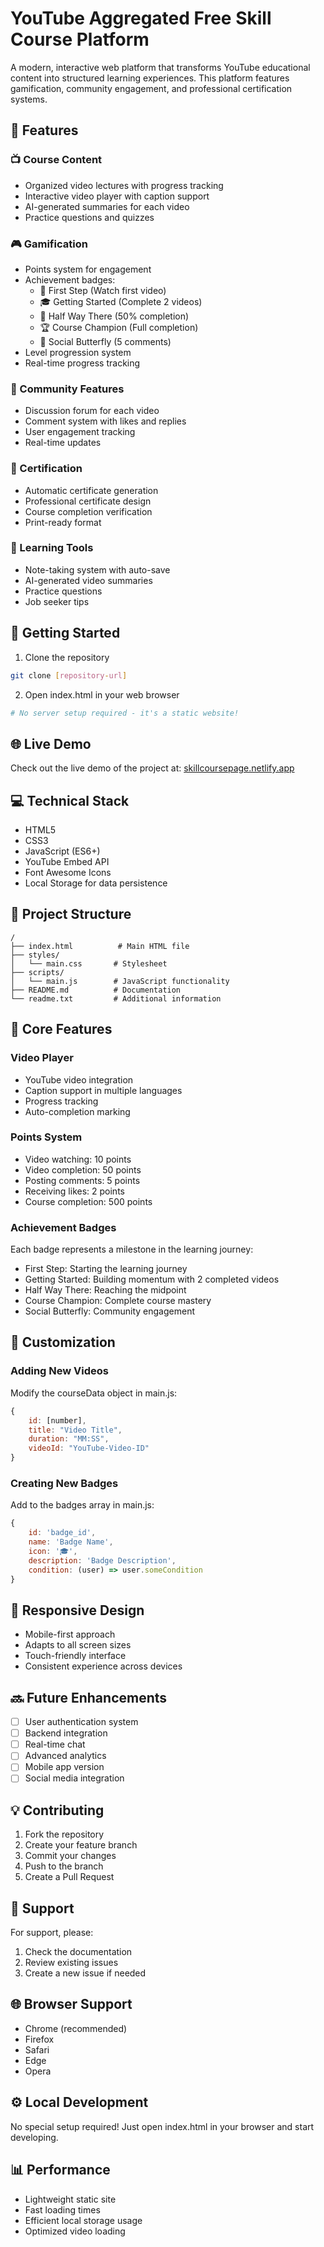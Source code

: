 # YouTube Aggregated Free Skill Course Platform

A modern, interactive web platform that transforms YouTube educational content into structured learning experiences. This platform features gamification, community engagement, and professional certification systems.

## 🌟 Features

### 📺 Course Content
- Organized video lectures with progress tracking
- Interactive video player with caption support
- AI-generated summaries for each video
- Practice questions and quizzes

### 🎮 Gamification
- Points system for engagement
- Achievement badges:
  - 🎥 First Step (Watch first video)
  - 🎓 Getting Started (Complete 2 videos)
  - 🎯 Half Way There (50% completion)
  - 🏆 Course Champion (Full completion)
  - 🦋 Social Butterfly (5 comments)
- Level progression system
- Real-time progress tracking

### 👥 Community Features
- Discussion forum for each video
- Comment system with likes and replies
- User engagement tracking
- Real-time updates

### 📜 Certification
- Automatic certificate generation
- Professional certificate design
- Course completion verification
- Print-ready format

### 📝 Learning Tools
- Note-taking system with auto-save
- AI-generated video summaries
- Practice questions
- Job seeker tips

## 🚀 Getting Started

1. Clone the repository
```bash
git clone [repository-url]
```

2. Open index.html in your web browser
```bash
# No server setup required - it's a static website!
```

## 🌐 Live Demo

Check out the live demo of the project at: [skillcoursepage.netlify.app](https://skillcoursepage.netlify.app)

## 💻 Technical Stack

- HTML5
- CSS3
- JavaScript (ES6+)
- YouTube Embed API
- Font Awesome Icons
- Local Storage for data persistence

## 📂 Project Structure

```
/
├── index.html          # Main HTML file
├── styles/
│   └── main.css       # Stylesheet
├── scripts/
│   └── main.js        # JavaScript functionality
├── README.md          # Documentation
└── readme.txt         # Additional information
```

## 🎯 Core Features

### Video Player
- YouTube video integration
- Caption support in multiple languages
- Progress tracking
- Auto-completion marking

### Points System
- Video watching: 10 points
- Video completion: 50 points
- Posting comments: 5 points
- Receiving likes: 2 points
- Course completion: 500 points

### Achievement Badges
Each badge represents a milestone in the learning journey:
- First Step: Starting the learning journey
- Getting Started: Building momentum with 2 completed videos
- Half Way There: Reaching the midpoint
- Course Champion: Complete course mastery
- Social Butterfly: Community engagement

## 🔧 Customization

### Adding New Videos
Modify the courseData object in main.js:
```javascript
{
    id: [number],
    title: "Video Title",
    duration: "MM:SS",
    videoId: "YouTube-Video-ID"
}
```

### Creating New Badges
Add to the badges array in main.js:
```javascript
{
    id: 'badge_id',
    name: 'Badge Name',
    icon: '🎓',
    description: 'Badge Description',
    condition: (user) => user.someCondition
}
```

## 📱 Responsive Design

- Mobile-first approach
- Adapts to all screen sizes
- Touch-friendly interface
- Consistent experience across devices

## 🔜 Future Enhancements

- [ ] User authentication system
- [ ] Backend integration
- [ ] Real-time chat
- [ ] Advanced analytics
- [ ] Mobile app version
- [ ] Social media integration

## 💡 Contributing

1. Fork the repository
2. Create your feature branch
3. Commit your changes
4. Push to the branch
5. Create a Pull Request

## 🤝 Support

For support, please:
1. Check the documentation
2. Review existing issues
3. Create a new issue if needed

## 🌐 Browser Support

- Chrome (recommended)
- Firefox
- Safari
- Edge
- Opera

## ⚙️ Local Development

No special setup required! Just open index.html in your browser and start developing.

## 📊 Performance

- Lightweight static site
- Fast loading times
- Efficient local storage usage
- Optimized video loading
